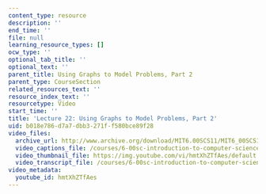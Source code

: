 ```yaml
---
content_type: resource
description: ''
end_time: ''
file: null
learning_resource_types: []
ocw_type: ''
optional_tab_title: ''
optional_text: ''
parent_title: Using Graphs to Model Problems, Part 2
parent_type: CourseSection
related_resources_text: ''
resource_index_text: ''
resourcetype: Video
start_time: ''
title: 'Lecture 22: Using Graphs to Model Problems, Part 2'
uid: b018e786-d7a7-dbb3-271f-f580bce89f28
video_files:
  archive_url: http://www.archive.org/download/MIT6.00SCS11/MIT6_00SCS11_lec22_300k.mp4
  video_captions_file: /courses/6-00sc-introduction-to-computer-science-and-programming-spring-2011/c47a88c24bdb58b790346543a0193ad0_hmtXhZTfAes.vtt
  video_thumbnail_file: https://img.youtube.com/vi/hmtXhZTfAes/default.jpg
  video_transcript_file: /courses/6-00sc-introduction-to-computer-science-and-programming-spring-2011/aefe9c501504d3872148a6298e8ab070_hmtXhZTfAes.pdf
video_metadata:
  youtube_id: hmtXhZTfAes
---
```

